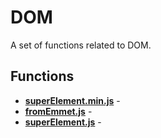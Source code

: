 # DOM

A set of functions related to DOM.

## Functions

* [**superElement.min.js**](./superElement.min.md) - 
* [**fromEmmet.js**](./fromEmmet.md) - 
* [**superElement.js**](./superElement.md) - 
